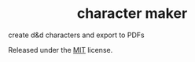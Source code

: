 <h1 align="center">
  character maker
</h1>

create d&d characters and export to PDFs

Released under the [MIT](LICENSE) license.
